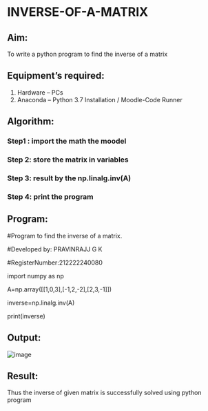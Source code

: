 # INVERSE-OF-A-MATRIX
## Aim:
To write a python program to find the inverse of a matrix
## Equipment’s required:
1. 	Hardware – PCs
2. 	Anaconda – Python 3.7 Installation / Moodle-Code Runner
## Algorithm:
### Step1 : import the math the moodel
### Step 2: store the matrix in variables
### Step 3: result by the np.linalg.inv(A)
### Step 4: print the program

## Program:

#Program to find the inverse of a matrix.

#Developed by: PRAVINRAJJ G K

#RegisterNumber:212222240080

import numpy as np

A=np.array([[1,0,3],[-1,2,-2],[2,3,-1]])

inverse=np.linalg.inv(A)

print(inverse)

## Output:
![image](https://user-images.githubusercontent.com/117917674/228283086-959164d0-22e8-4835-920e-c54ab71a09ff.png)

## Result:
Thus the inverse of given matrix is successfully solved using python program

